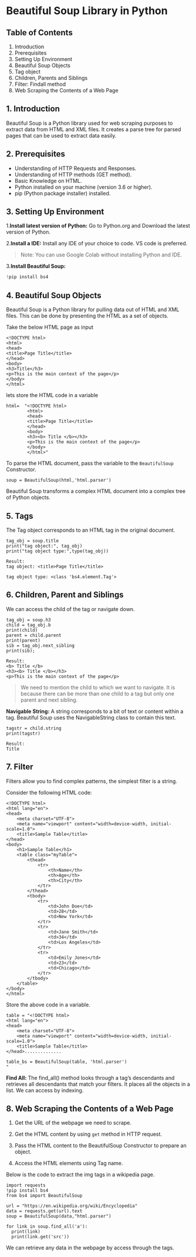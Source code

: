 # Beautiful Soup Library in Python

## Table of Contents
1. Introduction
2. Prerequisites
3. Setting Up Environment
4. Beautiful Soup Objects
5. Tag object
6. Children, Parents and Siblings
7. Filter: Findall method
8. Web Scraping the Contents of a Web Page

## 1. Introduction
Beautiful Soup is a Python library used for web scraping purposes to extract data from HTML and XML files. It creates a parse tree for parsed pages that can be used to extract data easily.

## 2. Prerequisites
- Understanding of HTTP Requests and Responses.
- Understanding of HTTP methods (GET method).
- Basic Knowledge on HTML.
-  Python installed on your machine (version 3.6 or higher).
- pip (Python package installer) installed.

## 3. Setting Up Environment
1.**Install latest version of Python:** Go to Python.org and Download the latest version of Python.

2.**Install a IDE:** Install any IDE of your choice to code. VS code is preferred.
>Note: You can use Google Colab without installing Python and IDE.

3.**Install Beautiful Soup:**
```python
!pip install bs4
```

## 4. Beautiful Soup Objects
Beautiful Soup is a Python library for pulling data out of HTML and XML files. This can be done by presenting the HTML as a set of objects.

Take the below HTML page as input
```
<!DOCTYPE html>
<html>
<head>
<title>Page Title</title>
</head>
<body>
<h3>Title</h3>
<p>This is the main context of the page</p>
</body>
</html>
```

lets store the HTML code in a variable
```
html=  "<!DOCTYPE html>
        <html>
        <head>
        <title>Page Title</title>
        </head>
        <body>
        <h3><b> Title </b></h3>
        <p>This is the main context of the page</p>
        </body>
        </html>"
```

To parse the HTML document, pass the variable to the `BeautifulSoup` Constructor.
```
soup = BeautifulSoup(html,'html.parser')
```
Beautiful Soup transforms a complex HTML document into a complex tree of Python objects.

## 5. Tags

The Tag object corresponds to an HTML tag in the original document.

```
tag_obj = soup.title
print("tag object:", tag_obj)
print("tag object type:",type(tag_obj))
```
```
Result:
tag object: <title>Page Title</title>

tag object type: <class 'bs4.element.Tag'>
```

## 6. Children, Parent and Siblings

We can access the child of the tag or navigate down.

```
tag_obj = soup.h3
child = tag_obj.b
print(child)
parent = child.parent
print(parent)
sib = tag_obj.next_sibling
print(sib);
```
```
Result:
<b> Title </b>
<h3><b> Title </b></h3>
<p>This is the main context of the page</p>
```

> We need to mention the child to which we want to navigate. It is because there can be more than one child to a tag but only one parent and next sibling.

**Navigable String:** A string corresponds to a bit of text or content within a tag. Beautiful Soup uses the NavigableString class to contain this text.

```
tagstr = child.string
print(tagstr)
```
```
Result:
Title
```

## 7. Filter

Filters allow you to find complex patterns, the simplest filter is a string.

Consider the following HTML code:

```
<!DOCTYPE html>
<html lang="en">
<head>
    <meta charset="UTF-8">
    <meta name="viewport" content="width=device-width, initial-scale=1.0">
    <title>Sample Table</title>
</head>
<body>
    <h1>Sample Table</h1>
    <table class="myTable">
        <thead>
            <tr>
                <th>Name</th>
                <th>Age</th>
                <th>City</th>
            </tr>
        </thead>
        <tbody>
            <tr>
                <td>John Doe</td>
                <td>28</td>
                <td>New York</td>
            </tr>
            <tr>
                <td>Jane Smith</td>
                <td>34</td>
                <td>Los Angeles</td>
            </tr>
            <tr>
                <td>Emily Jones</td>
                <td>23</td>
                <td>Chicago</td>
            </tr>
        </tbody>
    </table>
</body>
</html>

```
Store the above code in a variable.
```
table = "<!DOCTYPE html>
<html lang="en">
<head>
    <meta charset="UTF-8">
    <meta name="viewport" content="width=device-width, initial-scale=1.0">
    <title>Sample Table</title>
</head>..............

table_bs = BeautifulSoup(table, 'html.parser')
"
```
**Find All:**  The find_all() method looks through a tag’s descendants and retrieves all descendants that match your filters. It places all the objects in a list. We can access by indexing.

## 8. Web Scraping the Contents of a Web Page

1. Get the URL of the webpage we need to scrape.

2. Get the HTML content by using `get` method in HTTP request.

3. Pass the HTML content to the BeautifulSoup Constructor to prepare an object.

4. Access the HTML elements using Tag name.

Below is the code to extract the img tags in a wikipedia page.

```
import requests
!pip install bs4
from bs4 import BeautifulSoup

url = "https://en.wikipedia.org/wiki/Encyclopedia"
data = requests.get(url).text
soup = BeautifulSoup(data,"html.parser")

for link in soup.find_all('a'):
  print(link)
  print(link.get('src'))
```
We can retrieve any data in the webpage by access through the tags.
